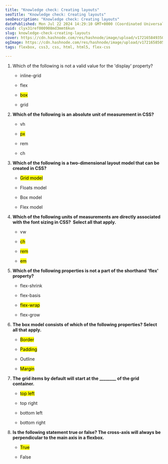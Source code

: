 ```yaml
---
title: "Knowledge check: Creating layouts"
seoTitle: "Knowledge check: Creating layouts"
seoDescription: "Knowledge check: Creating layouts"
datePublished: Mon Jul 22 2024 14:29:10 GMT+0000 (Coordinated Universal Time)
cuid: clyx31ref000908md3mmt6kun
slug: knowledge-check-creating-layouts
cover: https://cdn.hashnode.com/res/hashnode/image/upload/v1721658493503/8ab4e425-9269-439a-8e7b-4bd385bb36a9.png
ogImage: https://cdn.hashnode.com/res/hashnode/image/upload/v1721658505395/83ede2ae-44ff-42ef-a8b8-8bd3d3ed780a.png
tags: flexbox, css3, css, html, html5, flex-css

---
```


1. Which of the following is not a valid value for the 'display' property?
    
    * inline-grid
        
    * flex
        
    * <mark>box</mark>
        
    * grid
        
2. **Which of the following is an absolute unit of measurement in CSS?**
    
    * vh
        
    * <mark>px</mark>
        
    * rem
        
    * ch
        
3. **Which of the following is a two-dimensional layout model that can be created in CSS?**
    
    * <mark>Grid model</mark>
        
    * Floats model
        
    * Box model
        
    * Flex model
        
4. **Which of the following units of measurements are directly associated with the font sizing in CSS?  Select all that apply.** 
    
    * vw
        
    * <mark>ch</mark>
        
    * <mark>rem</mark>
        
    * <mark>em</mark>
        
5. **Which of the following properties is not a part of the shorthand 'flex' property?**
    
    * flex-shrink
        
    * flex-basis
        
    * <mark>flex-wrap</mark>
        
    * flex-grow
        
6. **The box model consists of which of the following properties? Select all that apply.** 
    
    * <mark>Border</mark>
        
    * <mark>Padding</mark>
        
    * Outline
        
    * <mark>Margin</mark>
        
7. **The grid items by default will start at the \_\_\_\_\_\_\_\_ of the grid container.**  
    
    * <mark>top left</mark>
        
    * top right 
        
    * bottom left 
        
    * bottom right
        
8. **Is the following statement true or false? The cross-axis will always be perpendicular to the main axis in a flexbox.**
    
    * <mark>True</mark>
        
    * False